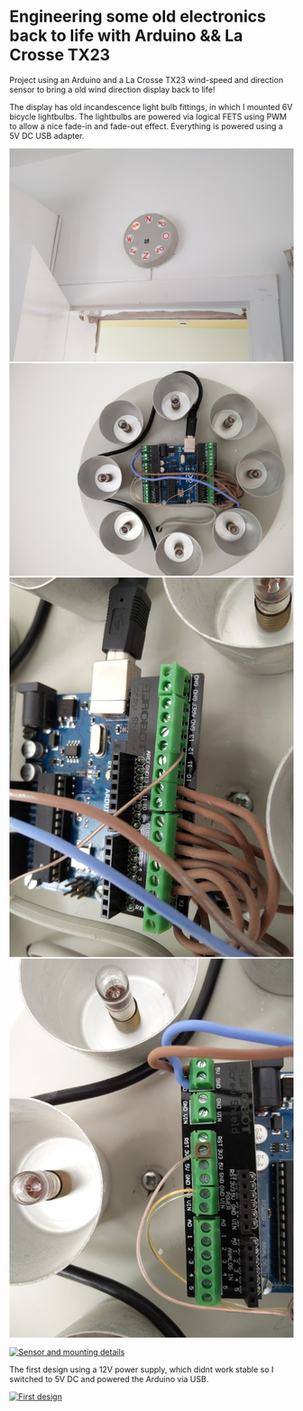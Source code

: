 # Engineering some old electronics back to life with Arduino && La Crosse TX23

Project using an Arduino and a La Crosse TX23 wind-speed and direction sensor to bring a old wind direction display back to life!

The display has old incandescence light bulb fittings, in which I mounted 6V bicycle lightbulbs.
The lightbulbs are powered via logical FETS using PWM to allow a nice fade-in and fade-out effect. 
Everything is powered using a 5V DC USB adapter.

![The final result](arduino_housing_winddirections.jpg)
![Internals of the housing](arduino_housing_internal.jpg)
![Arduino wire headers and connections (right side)](arduino_connections_right.jpg)
![Arduino wire headers and connections (left side)](arduino_connections_left.jpg)

[![Sensor and mounting details](https://img.youtube.com/vi/p0P8LXhpmQw/0.jpg)](https://www.youtube.com/watch?v=p0P8LXhpmQw)

The first design using a 12V power supply, which didnt work stable so I switched to 5V DC and powered the Arduino via USB.

[![First design](https://img.youtube.com/vi/vIQbHNrPSfg/0.jpg)](https://www.youtube.com/watch?v=vIQbHNrPSfg)

